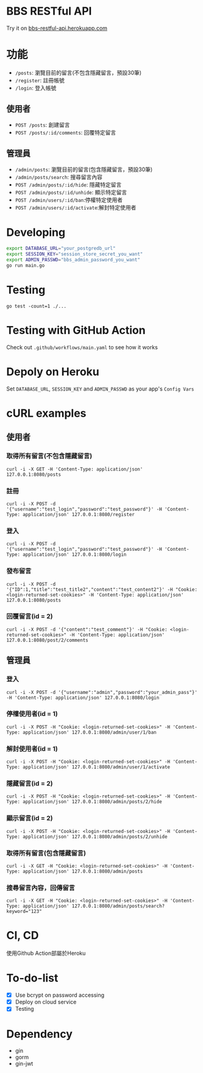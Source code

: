 # BBS RESTful API
Try it on [bbs-restful-api.herokuapp.com](https://bbs-restful-api.herokuapp.com/)
# 功能
* `/posts`: 瀏覽目前的留言(不包含隱藏留言，預設30筆)
* `/register`: 註冊帳號
* `/login`: 登入帳號
## 使用者
* `POST /posts`: 創建留言
* `POST /posts/:id/comments`: 回覆特定留言
## 管理員
* `/admin/posts`: 瀏覽目前的留言(包含隱藏留言，預設30筆)
* `/admin/posts/search`: 搜尋留言內容
* `POST /admin/posts/:id/hide`: 隱藏特定留言
* `POST /admin/posts/:id/unhide`: 顯示特定留言
* `POST /admin/users/:id/ban`:停權特定使用者
* `POST /admin/users/:id/activate`:解封特定使用者
# Developing
```bash
export DATABASE_URL="your_postgredb_url"
export SESSION_KEY="session_store_secret_you_want"
export ADMIN_PASSWD="bbs_admin_password_you_want"
go run main.go
```
# Testing
`go test -count=1 ./...`
# Testing with GitHub Action
Check out `.github/workflows/main.yaml` to see how it works
# Depoly on Heroku
Set `DATABASE_URL`, `SESSION_KEY` and `ADMIN_PASSWD` as your app's `Config Vars`
# cURL examples
## 使用者
### 取得所有留言(不包含隱藏留言)
`curl -i -X GET -H 'Content-Type: application/json' 127.0.0.1:8080/posts`
### 註冊
`curl -i -X POST -d '{"username":"test_login","password":"test_password"}' -H 'Content-Type: application/json' 127.0.0.1:8080/register`
### 登入
`curl -i -X POST -d '{"username":"test_login","password":"test_password"}' -H 'Content-Type: application/json' 127.0.0.1:8080/login`
### 發布留言
`curl -i -X POST -d '{"ID":1,"title":"test_title2","content":"test_content2"}' -H "Cookie: <login-returned-set-cookies>" -H 'Content-Type: application/json' 127.0.0.1:8080/posts`
### 回覆留言(id = 2)
`curl -i -X POST -d '{"content":"test_comment"}' -H "Cookie: <login-returned-set-cookies>" -H 'Content-Type: application/json' 127.0.0.1:8080/post/2/comments`

## 管理員
### 登入
`curl -i -X POST -d '{"username":"admin","password":"your_admin_pass"}' -H 'Content-Type: application/json' 127.0.0.1:8080/login`
### 停權使用者(id = 1)
`curl -i -X POST -H "Cookie: <login-returned-set-cookies>" -H 'Content-Type: application/json' 127.0.0.1:8080/admin/user/1/ban`
### 解封使用者(id = 1)
`curl -i -X POST -H "Cookie: <login-returned-set-cookies>" -H 'Content-Type: application/json' 127.0.0.1:8080/admin/user/1/activate`
### 隱藏留言(id = 2)
`curl -i -X POST -H "Cookie: <login-returned-set-cookies>" -H 'Content-Type: application/json' 127.0.0.1:8080/admin/posts/2/hide`
### 顯示留言(id = 2)
`curl -i -X POST -H "Cookie: <login-returned-set-cookies>" -H 'Content-Type: application/json' 127.0.0.1:8080/admin/posts/2/unhide`
### 取得所有留言(包含隱藏留言)
`curl -i -X GET -H "Cookie: <login-returned-set-cookies>" -H 'Content-Type: application/json' 127.0.0.1:8080/admin/posts`
### 搜尋留言內容，回傳留言
`curl -i -X GET -H "Cookie: <login-returned-set-cookies>" -H 'Content-Type: application/json' 127.0.0.1:8080/admin/posts/search?keyword="123"`

# CI, CD
使用Github Action部屬於Heroku
# To-do-list
- [x] Use bcrypt on password accessing
- [x] Deploy on cloud service
- [x] Testing

# Dependency
* gin
* gorm
* gin-jwt